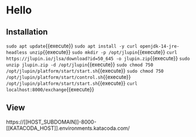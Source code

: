 # Hello

## Installation

`sudo apt update`{{execute}}
`sudo apt install -y curl openjdk-14-jre-headless unzip`{{execute}}
`sudo mkdir -p /opt/jlupin`{{execute}}
`curl https://jlupin.io/jlsa/download?id=50_645 -o jlupin.zip`{{execute}}
`sudo unzip jlupin.zip -d /opt/jlupin`{{execute}}
`sudo chmod 750 /opt/jlupin/platform/start/start.sh`{{execute}}
`sudo chmod 750 /opt/jlupin/platform/start/control.sh`{{execute}}
`/opt/jlupin/platform/start/start.sh`{{execute}}
`curl localhost:8000/exchange`{{execute}}

## View
https://[[HOST_SUBDOMAIN]]-8000-[[KATACODA_HOST]].environments.katacoda.com/